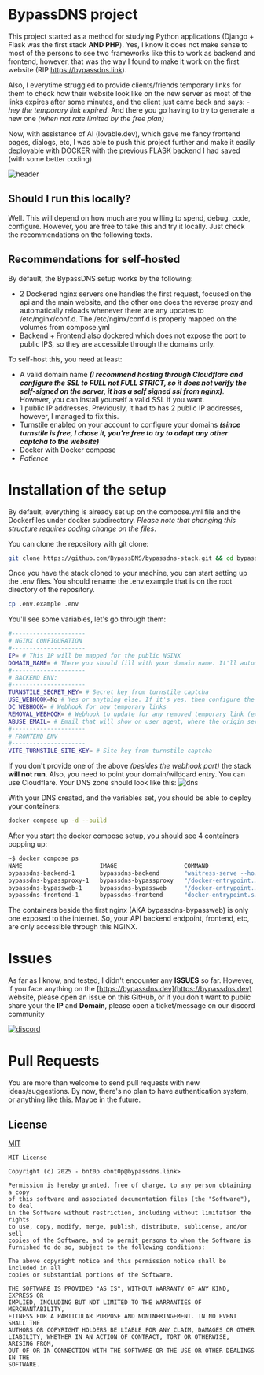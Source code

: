 # BypassDNS project
This project started as a method for studying Python applications (Django + Flask was the first stack **AND PHP**). Yes, I know it does not make sense to most of the persons to see two frameworks like this to work as backend and frontend, however, that was the way I found to make it work on the first website (RIP https://bypassdns.link).

Also, I everytime struggled to provide clients/friends temporary links for them to check how their website look like on the new server as most of the links expires after some minutes, and the client just came back and says: _- hey the temporary link expired_. And there you go having to try to generate a new one _(when not rate limited by the free plan)_

Now, with assistance of AI (lovable.dev), which gave me fancy frontend pages, dialogs, etc, I was able to push this project further and make it easily deployable with DOCKER with the previous FLASK backend I had saved (with some better coding)

![header](https://i.imgur.com/v23jvOx.png)

## Should I run this locally?

Well. This will depend on how much are you willing to spend, debug, code, configure. However, you are free to take this and try it locally. Just check the recommendations on the following texts.


## Recommendations for self-hosted
By default, the BypassDNS setup works by the following:
- 2 Dockered nginx servers one handles the first request, focused on the api and the main website, and the other one does the reverse proxy and automatically reloads whenever there are any updates to /etc/nginx/conf.d. The /etc/nginx/conf.d is properly mapped on the volumes from compose.yml
- Backend + Frontend also dockered which does not expose the port to  public IPS, so they are accessible through the domains only.

To self-host this, you need at least:
- A valid domain name _**(I recommend hosting through Cloudflare and configure the SSL to FULL _not FULL STRICT_, so it does not verify the self-signed on the server, it has a self signed ssl from nginx)**_. However, you can install yourself a valid SSL if you want.
- 1 public IP addresses. Previously, it had to has 2 public IP addresses, however, I managed to fix this.
- Turnstile enabled on your account to configure your domains _**(since turnstile is free, I chose it, you're free to try to adapt any other captcha to the website)**_
- Docker with Docker compose
- _Patience_

# Installation of the setup

By default, everything is already set up on the compose.yml file and the Dockerfiles under docker subdirectory. _Please note that changing this structure requires coding change on the files_.

You can clone the repository with git clone:
```bash
git clone https://github.com/BypassDNS/bypassdns-stack.git && cd bypassdns-stack
```

Once you have the stack cloned to your machine, you can start setting up the .env files. You should rename the .env.example that is on the root directory of the repository.

```bash
cp .env.example .env
```
You'll see some variables, let's go through them:

```bash
#---------------------
# NGINX CONFIGURATION
#---------------------
IP= # This IP will be mapped for the public NGINX
DOMAIN_NAME= # There you should fill with your domain name. It'll automatically update the default nginx file for website + api
#---------------------
# BACKEND ENV:
#---------------------
TURNSTILE_SECRET_KEY= # Secret key from turnstile captcha
USE_WEBHOOK=No # Yes or anything else. If it's yes, then configure the URLS :)
DC_WEBHOOK= # Webhook for new temporary links
REMOVAL_WEBHOOK= # Webhook to update for any removed temporary link (expired)
ABUSE_EMAIL= # Email that will show on user agent, where the origin server can reach you.
#---------------------
# FRONTEND ENV
#---------------------
VITE_TURNSTILE_SITE_KEY= # Site key from turnstile captcha
```

If you don't provide one of the above _(besides the webhook part)_ the stack **will not run**. Also, you need to point your domain/wildcard entry. You can use Cloudflare. Your DNS zone should look like this:
![dns](https://i.imgur.com/zsBZHUi.png)

With your DNS created, and the variables set, you should be able to deploy your containers:

```bash
docker compose up -d --build
```

After you start the docker compose setup, you should see 4 containers popping up:
```bash
~$ docker compose ps
NAME                      IMAGE                   COMMAND                  SERVICE       CREATED         STATUS         PORTS
bypassdns-backend-1       bypassdns-backend       "waitress-serve --ho…"   backend       6 minutes ago   Up 6 minutes   5000/tcp
bypassdns-bypassproxy-1   bypassdns-bypassproxy   "/docker-entrypoint.…"   bypassproxy   6 minutes ago   Up 6 minutes   80/tcp
bypassdns-bypassweb-1     bypassdns-bypassweb     "/docker-entrypoint.…"   bypassweb     6 minutes ago   Up 6 minutes   YOURIP:80->80/tcp, YOURIP:443->443/tcp
bypassdns-frontend-1      bypassdns-frontend      "docker-entrypoint.s…"   frontend      6 minutes ago   Up 6 minutes   4173/tcp
```

The containers beside the first nginx (AKA bypassdns-bypassweb) is only one exposed to the internet. So, your API backend endpoint, frontend, etc, are only accessible through this NGINX.

# Issues

As far as I know, and tested, I didn't encounter any **ISSUES** so far. However, if you face anything on the [https://bypassdns.dev](https://bypassdns.dev) website, please open an issue on this GitHub, or if you don't want to public share your the **IP** and **Domain**, please open a ticket/message on our discord community

[![discord](https://i.imgur.com/JZ3koyr.png)](https://discord.gg/fwjtsMKMqC)

# Pull Requests

You are more than welcome to send pull requests with new ideas/suggestions. By now, there's no plan to have authentication system, or anything like this. Maybe in the future.

## License

[MIT](https://choosealicense.com/licenses/mit/)
```
MIT License

Copyright (c) 2025 - bnt0p <bnt0p@bypassdns.link>

Permission is hereby granted, free of charge, to any person obtaining a copy
of this software and associated documentation files (the "Software"), to deal
in the Software without restriction, including without limitation the rights
to use, copy, modify, merge, publish, distribute, sublicense, and/or sell
copies of the Software, and to permit persons to whom the Software is
furnished to do so, subject to the following conditions:

The above copyright notice and this permission notice shall be included in all
copies or substantial portions of the Software.

THE SOFTWARE IS PROVIDED "AS IS", WITHOUT WARRANTY OF ANY KIND, EXPRESS OR
IMPLIED, INCLUDING BUT NOT LIMITED TO THE WARRANTIES OF MERCHANTABILITY,
FITNESS FOR A PARTICULAR PURPOSE AND NONINFRINGEMENT. IN NO EVENT SHALL THE
AUTHORS OR COPYRIGHT HOLDERS BE LIABLE FOR ANY CLAIM, DAMAGES OR OTHER
LIABILITY, WHETHER IN AN ACTION OF CONTRACT, TORT OR OTHERWISE, ARISING FROM,
OUT OF OR IN CONNECTION WITH THE SOFTWARE OR THE USE OR OTHER DEALINGS IN THE
SOFTWARE.
```